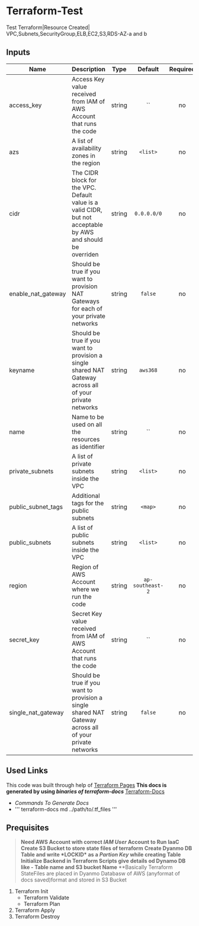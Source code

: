# Terraform-Test
Test Terraform|Resource Created| VPC,Subnets,SecurityGroup,ELB,EC2,S3,RDS-AZ-a and b


## Inputs

| Name | Description | Type | Default | Required |
|------|-------------|:----:|:-----:|:-----:|
| access_key | Access Key value received from IAM of AWS Account that runs the code | string | `` | no |
| azs | A list of availability zones in the region | string | `<list>` | no |
| cidr | The CIDR block for the VPC. Default value is a valid CIDR, but not acceptable by AWS and should be overriden | string | `0.0.0.0/0` | no |
| enable_nat_gateway | Should be true if you want to provision NAT Gateways for each of your private networks | string | `false` | no |
| keyname | Should be true if you want to provision a single shared NAT Gateway across all of your private networks | string | `aws368` | no |
| name | Name to be used on all the resources as identifier | string | `` | no |
| private_subnets | A list of private subnets inside the VPC | string | `<list>` | no |
| public_subnet_tags | Additional tags for the public subnets | string | `<map>` | no |
| public_subnets | A list of public subnets inside the VPC | string | `<list>` | no |
| region | Region of AWS Account where we run the code | string | `ap-southeast-2` | no |
| secret_key | Secret Key value received from IAM of AWS Account that runs the code | string | `` | no |
| single_nat_gateway | Should be true if you want to provision a single shared NAT Gateway across all of your private networks | string | `false` | no |

## Used Links
This code was built through help of [Terraform Pages](https://www.terraform.io/docs/providers/aws/index.html)
**This docs is generated by using _binaries of terraform-docs_**
[Terraform-Docs](https://github.com/segmentio/terraform-docs/releases)
   - *Commands To Generate Docs*
   - '''
     terraform-docs md ../path/to/.tf_files
     '''
   

## Prequisites
> **Need AWS Account with correct *IAM User* Account to Run IaaC**
> **Create S3 Bucket to store state files of terraform**
> **Create Dyanmo DB Table and write \*LOCKID\* as a _Partion Key_ while creating Table**
> **Initialize Backend in Terraform Scripts give details od Dynamo DB like - Table name and S3 bucket Name**
> **Basically Terraform StateFiles are placed in Dyanmo Databasw of AWS (anyformat of docs saved)format and stored in S3 Bucket


1. Terraform Init
   - Terraform Validate
   - Terraform Plan
2. Terraform Apply
3. Terraform Destroy

         
